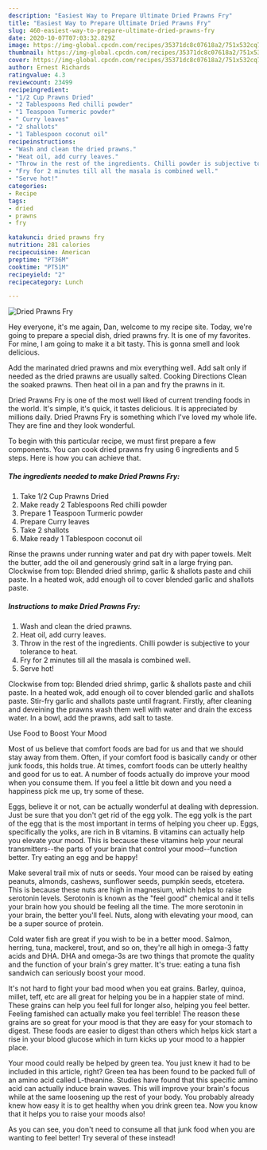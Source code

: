 ```yaml
---
description: "Easiest Way to Prepare Ultimate Dried Prawns Fry"
title: "Easiest Way to Prepare Ultimate Dried Prawns Fry"
slug: 460-easiest-way-to-prepare-ultimate-dried-prawns-fry
date: 2020-10-07T07:03:32.829Z
image: https://img-global.cpcdn.com/recipes/35371dc8c07618a2/751x532cq70/dried-prawns-fry-recipe-main-photo.jpg
thumbnail: https://img-global.cpcdn.com/recipes/35371dc8c07618a2/751x532cq70/dried-prawns-fry-recipe-main-photo.jpg
cover: https://img-global.cpcdn.com/recipes/35371dc8c07618a2/751x532cq70/dried-prawns-fry-recipe-main-photo.jpg
author: Ernest Richards
ratingvalue: 4.3
reviewcount: 23499
recipeingredient:
- "1/2 Cup Prawns Dried"
- "2 Tablespoons Red chilli powder"
- "1 Teaspoon Turmeric powder"
- " Curry leaves"
- "2 shallots"
- "1 Tablespoon coconut oil"
recipeinstructions:
- "Wash and clean the dried prawns."
- "Heat oil, add curry leaves."
- "Throw in the rest of the ingredients. Chilli powder is subjective to your tolerance to heat."
- "Fry for 2 minutes till all the masala is combined well."
- "Serve hot!"
categories:
- Recipe
tags:
- dried
- prawns
- fry

katakunci: dried prawns fry 
nutrition: 281 calories
recipecuisine: American
preptime: "PT36M"
cooktime: "PT51M"
recipeyield: "2"
recipecategory: Lunch

---
```



![Dried Prawns Fry](https://img-global.cpcdn.com/recipes/35371dc8c07618a2/751x532cq70/dried-prawns-fry-recipe-main-photo.jpg)

Hey everyone, it's me again, Dan, welcome to my recipe site. Today, we're going to prepare a special dish, dried prawns fry. It is one of my favorites. For mine, I am going to make it a bit tasty. This is gonna smell and look delicious.

Add the marinated dried prawns and mix everything well. Add salt only if needed as the dried prawns are usually salted. Cooking Directions Clean the soaked prawns. Then heat oil in a pan and fry the prawns in it.

Dried Prawns Fry is one of the most well liked of current trending foods in the world. It's simple, it's quick, it tastes delicious. It is appreciated by millions daily. Dried Prawns Fry is something which I've loved my whole life. They are fine and they look wonderful.


To begin with this particular recipe, we must first prepare a few components. You can cook dried prawns fry using 6 ingredients and 5 steps. Here is how you can achieve that.

<!--inarticleads1-->

##### The ingredients needed to make Dried Prawns Fry:

1. Take 1/2 Cup Prawns Dried
1. Make ready 2 Tablespoons Red chilli powder
1. Prepare 1 Teaspoon Turmeric powder
1. Prepare  Curry leaves
1. Take 2 shallots
1. Make ready 1 Tablespoon coconut oil


Rinse the prawns under running water and pat dry with paper towels. Melt the butter, add the oil and generously grind salt in a large frying pan. Clockwise from top: Blended dried shrimp, garlic &amp; shallots paste and chili paste. In a heated wok, add enough oil to cover blended garlic and shallots paste. 

<!--inarticleads2-->

##### Instructions to make Dried Prawns Fry:

1. Wash and clean the dried prawns.
1. Heat oil, add curry leaves.
1. Throw in the rest of the ingredients. Chilli powder is subjective to your tolerance to heat.
1. Fry for 2 minutes till all the masala is combined well.
1. Serve hot!


Clockwise from top: Blended dried shrimp, garlic &amp; shallots paste and chili paste. In a heated wok, add enough oil to cover blended garlic and shallots paste. Stir-fry garlic and shallots paste until fragrant. Firstly, after cleaning and deveining the prawns wash them well with water and drain the excess water. In a bowl, add the prawns, add salt to taste. 

Use Food to Boost Your Mood


Most of us believe that comfort foods are bad for us and that we should stay away from them. Often, if your comfort food is basically candy or other junk foods, this holds true. At times, comfort foods can be utterly healthy and good for us to eat. A number of foods actually do improve your mood when you consume them. If you feel a little bit down and you need a happiness pick me up, try some of these.

Eggs, believe it or not, can be actually wonderful at dealing with depression. Just be sure that you don't get rid of the egg yolk. The egg yolk is the part of the egg that is the most important in terms of helping you cheer up. Eggs, specifically the yolks, are rich in B vitamins. B vitamins can actually help you elevate your mood. This is because these vitamins help your neural transmitters--the parts of your brain that control your mood--function better. Try eating an egg and be happy!

Make several trail mix of nuts or seeds. Your mood can be raised by eating peanuts, almonds, cashews, sunflower seeds, pumpkin seeds, etcetera. This is because these nuts are high in magnesium, which helps to raise serotonin levels. Serotonin is known as the "feel good" chemical and it tells your brain how you should be feeling all the time. The more serotonin in your brain, the better you'll feel. Nuts, along with elevating your mood, can be a super source of protein.

Cold water fish are great if you wish to be in a better mood. Salmon, herring, tuna, mackerel, trout, and so on, they're all high in omega-3 fatty acids and DHA. DHA and omega-3s are two things that promote the quality and the function of your brain's grey matter. It's true: eating a tuna fish sandwich can seriously boost your mood. 

It's not hard to fight your bad mood when you eat grains. Barley, quinoa, millet, teff, etc are all great for helping you be in a happier state of mind. These grains can help you feel full for longer also, helping you feel better. Feeling famished can actually make you feel terrible! The reason these grains are so great for your mood is that they are easy for your stomach to digest. These foods are easier to digest than others which helps kick start a rise in your blood glucose which in turn kicks up your mood to a happier place.

Your mood could really be helped by green tea. You just knew it had to be included in this article, right? Green tea has been found to be packed full of an amino acid called L-theanine. Studies have found that this specific amino acid can actually induce brain waves. This will improve your brain's focus while at the same loosening up the rest of your body. You probably already knew how easy it is to get healthy when you drink green tea. Now you know that it helps you to raise your moods also!

As you can see, you don't need to consume all that junk food when you are wanting to feel better! Try several of these instead!

